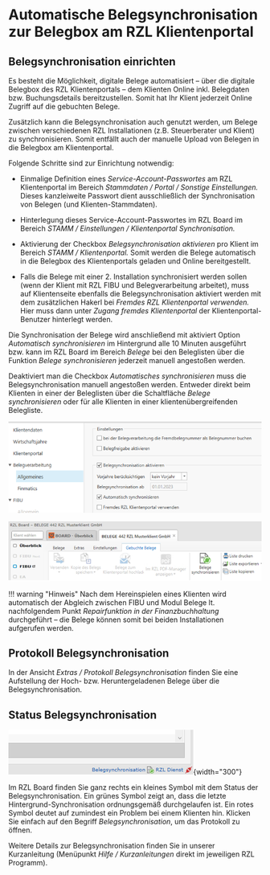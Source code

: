 # Automatische Belegsynchronisation zur Belegbox am RZL Klientenportal

## Belegsynchronisation einrichten

Es besteht die Möglichkeit, digitale Belege automatisiert – über die
digitale Belegbox des RZL Klientenportals – dem Klienten Online inkl.
Belegdaten bzw. Buchungsdetails bereitzustellen. Somit hat Ihr Klient
jederzeit Online Zugriff auf die gebuchten Belege.

Zusätzlich kann die Belegsynchronisation auch genutzt werden, um Belege
zwischen verschiedenen RZL Installationen (z.B. Steuerberater und
Klient) zu synchronisieren. Somit entfällt auch der manuelle Upload von
Belegen in die Belegbox am Klientenportal.

Folgende Schritte sind zur Einrichtung notwendig:

-   Einmalige Definition eines *Service-Account-Passwortes* am RZL
    Klientenportal im Bereich *Stammdaten / Portal / Sonstige
    Einstellungen.* Dieses kanzleiweite Passwort dient ausschließlich
    der Synchronisation von Belegen (und Klienten-Stammdaten).

-   Hinterlegung dieses Service-Account-Passwortes im RZL Board im
    Bereich *STAMM / Einstellungen / Klientenportal Synchronisation.*

-   Aktivierung der Checkbox *Belegsynchronisation aktivieren* pro
    Klient im Bereich *STAMM / Klientenportal.* Somit werden die Belege
    automatisch in die Belegbox des Klientenportals geladen und Online
    bereitgestellt.

-   Falls die Belege mit einer 2. Installation synchronisiert werden
    sollen (wenn der Klient mit RZL FIBU und Belegverarbeitung
    arbeitet), muss auf Klientenseite ebenfalls die Belegsynchronisation
    aktiviert werden mit dem zusätzlichen Hakerl bei *Fremdes RZL
    Klientenportal verwenden.* Hier muss dann unter *Zugang fremdes
    Klientenportal* der Klientenportal-Benutzer hinterlegt werden.

Die Synchronisation der Belege wird anschließend mit aktiviert Option
*Automatisch synchronisieren* im Hintergrund alle 10 Minuten ausgeführt
bzw. kann im RZL Board im Bereich *Belege* bei den Beleglisten über die
Funktion *Belege synchronisieren* jederzeit manuell angestoßen werden.

Deaktiviert man die Checkbox *Automatisches synchronisieren* muss die
Belegsynchronisation manuell angestoßen werden. Entweder direkt beim
Klienten in einer der Beleglisten über die Schaltfläche *Belege
synchronisieren* oder für alle Klienten in einer klientenübergreifenden
Belegliste.

![](img/image72.png)

![](img/image73.png)

!!! warning "Hinweis"
    Nach dem Hereinspielen eines Klienten wird automatisch der Abgleich
    zwischen FIBU und Modul Belege lt. nachfolgendem Punkt *Repairfunktion
    in der Finanzbuchhaltung* durchgeführt – die Belege können somit bei
    beiden Installationen aufgerufen werden.

## Protokoll Belegsynchronisation

In der Ansicht *Extras / Protokoll Belegsynchronisation* finden Sie eine
Aufstellung der Hoch- bzw. Heruntergeladenen Belege über die
Belegsynchronisation.

## Status Belegsynchronisation

![](img/image74.png){width="300"}

Im RZL Board finden Sie ganz rechts ein kleines Symbol mit dem Status
der Belegsynchronisation. Ein grünes Symbol zeigt an, dass die letzte
Hintergrund-Synchronisation ordnungsgemäß durchgelaufen ist. Ein rotes
Symbol deutet auf zumindest ein Problem bei einem Klienten hin. Klicken
Sie einfach auf den Begriff *Belegsynchronisation*, um das Protokoll zu
öffnen.

Weitere Details zur Belegsynchronisation finden Sie in unserer
Kurzanleitung (Menüpunkt *Hilfe / Kurzanleitungen* direkt im jeweiligen
RZL Programm).
